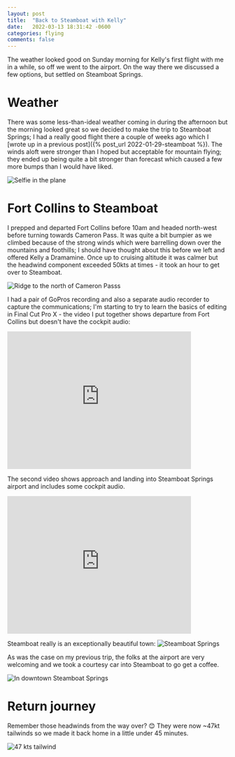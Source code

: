 ```yaml
---
layout: post
title:  "Back to Steamboat with Kelly"
date:   2022-03-13 18:31:42 -0600
categories: flying
comments: false
---
```

The weather looked good on Sunday morning for Kelly's first flight with me in a while, so off we went to the airport. On the way there we discussed a few options, but settled on Steamboat Springs. 

Weather
===

There was some less-than-ideal weather coming in during the afternoon but the morning looked great so we decided to make the trip to Steamboat Springs; I had a really good flight there a couple of weeks ago which I [wrote up in a previous post]({% post_url 2022-01-29-steamboat %}). The winds aloft were stronger than I hoped but acceptable for mountain flying; they ended up being quite a bit stronger than forecast which caused a few more bumps than I would have liked.

![Selfie in the plane](/images/2022-03-13/in-plane-selfie.png)

Fort Collins to Steamboat
===
I prepped and departed Fort Collins before 10am and headed north-west before turning towards Cameron Pass. It was quite a bit bumpier as we climbed because of the strong winds which were barrelling down over the mountains and foothills; I should have thought about this before we left and offered Kelly a Dramamine. Once up to cruising altitude it was calmer but the headwind component exceeded 50kts at times - it took an hour to get over to Steamboat.

![Ridge to the north of Cameron Passs](/images/2022-03-13/cameron-pass.png)

I had a pair of GoPros recording and also a separate audio recorder to capture the communications; I'm starting to try to learn the basics of editing in Final Cut Pro X - the video I put together shows departure from Fort Collins but doesn't have the cockpit audio:

<iframe width="420" height="315" src="http://www.youtube.com/embed/EQezVIgF9eI" frameborder="0" allowfullscreen></iframe>


The second video shows approach and landing into Steamboat Springs airport and includes some cockpit audio.
<iframe width="420" height="315" src="http://www.youtube.com/embed/axKGWH1jNr8" frameborder="0" allowfullscreen></iframe>

Steamboat really is an exceptionally beautiful town:
![Steamboat Springs](/images/2022-03-13/town.jpg)


 As was the case on my previous trip, the folks at the airport are very welcoming and we took a courtesy car into Steamboat to go get a coffee.


![In downtown Steamboat Springs](/images/2022-03-13/steamboat-selfie.png)

Return journey
===
Remember those headwinds from the way over? 😊 They were now ~47kt tailwinds so we made it back home in a little under 45 minutes.

![47 kts tailwind](/images/2022-03-13/tailwind.png)